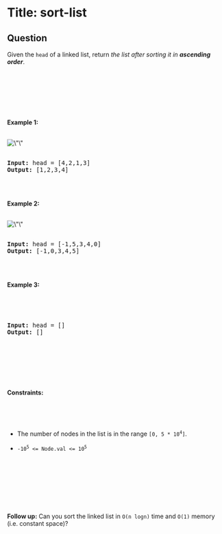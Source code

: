 # Title: sort-list
## Question
<p>Given the <code>head</code> of a linked list, return <em>the list after sorting it in <strong>ascending order</strong></em>.</p><br><br><p>&nbsp;</p><br><p><strong class=\"example\">Example 1:</strong></p><br><img alt=\"\" src=\"https://assets.leetcode.com/uploads/2020/09/14/sort_list_1.jpg\" style=\"width: 450px; height: 194px;\" /><br><pre><br><strong>Input:</strong> head = [4,2,1,3]<br><strong>Output:</strong> [1,2,3,4]<br></pre><br><br><p><strong class=\"example\">Example 2:</strong></p><br><img alt=\"\" src=\"https://assets.leetcode.com/uploads/2020/09/14/sort_list_2.jpg\" style=\"width: 550px; height: 184px;\" /><br><pre><br><strong>Input:</strong> head = [-1,5,3,4,0]<br><strong>Output:</strong> [-1,0,3,4,5]<br></pre><br><br><p><strong class=\"example\">Example 3:</strong></p><br><br><pre><br><strong>Input:</strong> head = []<br><strong>Output:</strong> []<br></pre><br><br><p>&nbsp;</p><br><p><strong>Constraints:</strong></p><br><br><ul><br>	<li>The number of nodes in the list is in the range <code>[0, 5 * 10<sup>4</sup>]</code>.</li><br>	<li><code>-10<sup>5</sup> &lt;= Node.val &lt;= 10<sup>5</sup></code></li><br></ul><br><br><p>&nbsp;</p><br><p><strong>Follow up:</strong> Can you sort the linked list in <code>O(n logn)</code> time and <code>O(1)</code> memory (i.e. constant space)?</p><br>
